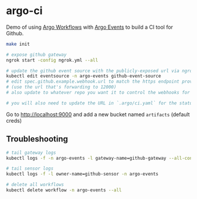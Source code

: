 # argo-ci

Demo of using [Argo Workflows](https://argoproj.github.io/projects/argo) with [Argo Events](https://argoproj.github.io/projects/argo-events) to build a CI tool for Github.

```bash
make init

# expose github gateway
ngrok start -config ngrok.yml --all

# update the github event source with the publicly-exposed url via ngrok
kubectl edit eventsource -n argo-events github-event-source
# edit spec.github.example.webhook.url to match the https endpoint provided by ngrok
# (use the url that's forwarding to 12000)
# also update to whatever repo you want it to control the webhooks for

# you will also need to update the URL in `.argo/ci.yaml` for the status check (use the url that's forwarding to 2746)
```

Go to <http://localhost:9000> and add a new bucket named `artifacts` (default creds)

## Troubleshooting

```bash
# tail gateway logs
kubectl logs -f -n argo-events -l gateway-name=github-gateway --all-containers

# tail sensor logs
kubectl logs -f -l owner-name=github-sensor -n argo-events

# delete all workflows
kubectl delete workflow -n argo-events --all
```
